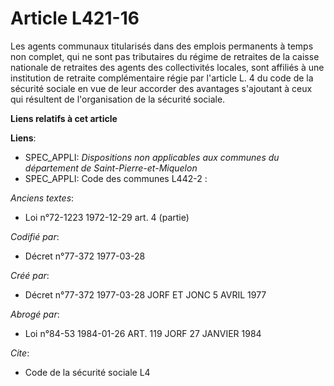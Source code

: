# Article L421-16

Les agents communaux titularisés dans des emplois permanents à temps non complet, qui ne sont pas tributaires du régime de
retraites de la caisse nationale de retraites des agents des collectivités locales, sont affiliés à une institution de
retraite complémentaire régie par l'article L. 4 du code de la sécurité sociale en vue de leur accorder des avantages
s'ajoutant à ceux qui résultent de l'organisation de la sécurité sociale.

**Liens relatifs à cet article**

**Liens**:

  - SPEC_APPLI: *Dispositions non applicables aux communes du département de Saint-Pierre-et-Miquelon*
  - SPEC_APPLI: Code des communes L442-2 :

_Anciens textes_:

  - Loi n°72-1223 1972-12-29 art. 4 (partie)

_Codifié par_:

  - Décret n°77-372 1977-03-28

_Créé par_:

  - Décret n°77-372 1977-03-28 JORF ET JONC 5 AVRIL 1977

_Abrogé par_:

  - Loi n°84-53 1984-01-26 ART. 119 JORF 27 JANVIER 1984

_Cite_:

  - Code de la sécurité sociale L4
